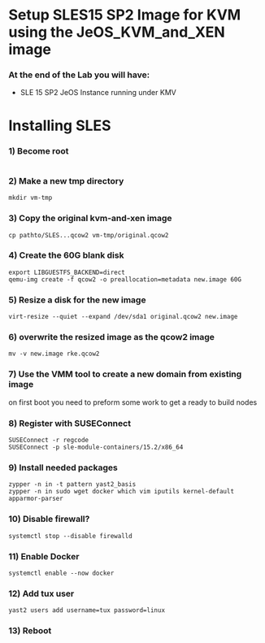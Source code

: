 # Setup SLES15 SP2 Image for KVM using the JeOS_KVM_and_XEN image

### At the end of the Lab you will have:
- SLE 15 SP2 JeOS Instance running under KMV

# Installing SLES

### 1) Become root
```sudo -s
```
### 2) Make a new tmp directory
```
mkdir vm-tmp
```
### 3) Copy the original kvm-and-xen image
```
cp pathto/SLES...qcow2 vm-tmp/original.qcow2
```

### 4) Create the 60G blank disk
```
export LIBGUESTFS_BACKEND=direct
qemu-img create -f qcow2 -o preallocation=metadata new.image 60G
```

### 5) Resize a disk for the new image
```
virt-resize --quiet --expand /dev/sda1 original.qcow2 new.image
```

### 6) overwrite the resized image as the qcow2 image
```
mv -v new.image rke.qcow2
```
### 7) Use the VMM tool to create a new domain from existing image
on first boot you need to preform some work to get a ready to build nodes


### 8) Register with SUSEConnect
```
SUSEConnect -r regcode
SUSEConnect -p sle-module-containers/15.2/x86_64
```

### 9) Install needed packages

```
zypper -n in -t pattern yast2_basis
zypper -n in sudo wget docker which vim iputils kernel-default apparmor-parser
```
### 10) Disable firewall?
```
systemctl stop --disable firewalld
```
### 11) Enable Docker
```
systemctl enable --now docker
```
### 12) Add tux user
```
yast2 users add username=tux password=linux
```
### 13) Reboot
